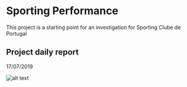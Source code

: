 # Sporting Performance

This project is a starting point for an investigation for Sporting Clube de Portugal 

## Project daily report

17/07/2019

![alt text](http://url/to/img.png)